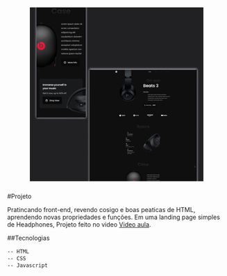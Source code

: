 <h1 align="center">
    <img alt="banner - My Links" src="./assets/img/Banner.png" width="400" />
</h1>

#Projeto

<p>Pratincando front-end, revendo cosigo e boas peaticas de HTML, aprendendo novas propriedades e funções. Em uma landing page simples de Headphones,
Projeto feito no video <a href="https://www.youtube.com/watch?v=wXnlHIvKnTM">Video aula</a>.
</p>

##Tecnologias

    -- HTML
    -- CSS
    -- Javascript
